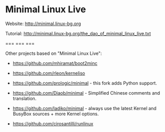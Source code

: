 Minimal Linux Live
=======

Website:  http://minimal.linux-bg.org

Tutorial: http://minimal.linux-bg.org/the_dao_of_minimal_linux_live.txt

===   ===   ===

Other projects based on "Minimal Linux Live":

* https://github.com/mhiramat/boot2minc

* https://github.com/rleon/kerneliso

* https://github.com/prologic/minimal - this fork adds Python support.

* https://github.com/Diaob/minimal - Simplified Chinese comments and translation.

* https://github.com/ladiko/minimal - always use the latest Kernel and BusyBox sources + more Kernel options.

* https://github.com/cirosantilli/runlinux

